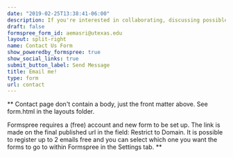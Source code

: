 ```yaml
---
date: "2019-02-25T13:38:41-06:00"
description: If you're interested in collaborating, discussing possible consultancy opportunities or hearing more about what I do, reach out using this form. On average, I try to reply to emails in about five business days. Thanks for your patience!
draft: false
formspree_form_id: aemasri@utexas.edu
layout: split-right
name: Contact Us Form
show_poweredby_formspree: true
show_social_links: true
submit_button_label: Send Message
title: Email me!
type: form
url: contact
---
```


** Contact page don't contain a body, just the front matter above.
See form.html in the layouts folder.

Formspree requires a (free) account and new form to be set up. The link is made on the final published url in the field: Restrict to Domain. It is possible to register up to 2 emails free and you can select which one you want the forms to go to within Formspree in the Settings tab.
**
